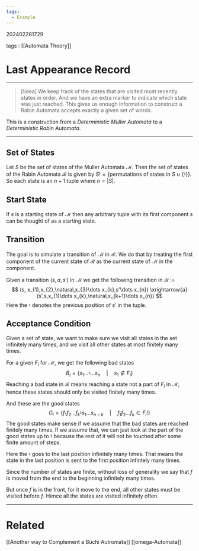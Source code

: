 ```yaml
---
tags:
  - Example
---
```


202402281729

tags : [[Automata Theory]]

#  Last Appearance Record
---
>[!idea]
>We keep track of the states that are visited most recently states in order. And we have an extra marker to indicate which state was just reached. This gives us enough information to construct a Rabin Automata accepts exactly a given set of words.

This is a construction from a *Deterministic Muller Automata* to a *Deterministic Rabin Automata*.  

---
## Set of States

Let $S$ be the set of states of the Muller Automata $\mathcal M$.
Then the set of states of the Rabin Automata $\mathcal R$ is given by $S! = \{ \text{permutations of states in }S\cup\{\natural\} \}$. So each state is an $n+1$ tuple where $n=|S|$.

## Start State
If $s$ is a starting state of $\mathcal M$ then any arbitrary tuple with its first component $s$ can be thought of as a starting state.

## Transition
The goal is to simulate a transition of $\mathcal M$ in $\mathcal R$. We do that by treating the first component of the current state of $\mathcal R$ as the current state of $\mathcal M$ in the component.

Given a transition $(s, a, s')$ in $\mathcal M$ we get the following transition in $\mathcal R$ :=
$$
(s, x_{1},x_{2},\natural,x_{3}\dots x_{k},s'\dots x_{n}) \xrightarrow{a}(s',s,x_{1}\dots x_{k},\natural,x_{k+1}\dots x_{n})
$$
Here the $\natural$ denotes the previous position of $s'$ in the tuple.

## Acceptance Condition
Given a set of state, we want to make sure we visit all states in the set infinitely many times, and we visit all other states at most finitely many times.

For a given $F_i$ for $\mathcal M$, we get the following bad states
$$
B_{i} = \{ s_{1}\dots \natural\dots s_{n}\quad|\quad s_{1}\not\in F_{i} \}
$$
Reaching a bad state in $\mathcal R$ means reaching a state not a part of $F_i$ in $\mathcal M$, hence these states should only be visited finitely many times.

And these are the good states
$$
G_{i} = \{ f_{1}f_{2}\dots f_k\natural s_{1}\dots s_{n-k}\quad|\quad f_{1}f_{2}\dots f_{k} \in F_{i}!\}
$$
The good states make sense if we assume that the bad states are reached finitely many times.
If we assume that, we can just look at the part of the good states up to $\natural$ because the rest of it will not be touched after some finite amount of steps.

Here the $\natural$ goes to the last position infinitely many times. That means the state in the last position is sent to the first position infintely many times.

Since the number of states are finite, without loss of generality we say that $f$ is moved from the end to the beginning infinitely many times.

But once $f$ is in the front, for it move to the end, all other states must be visited before $f$. Hence all the states are visited infinitely often.

---
# Related
[[Another way to Complement a Büchi Autromata]]
[[omega-Automata]]